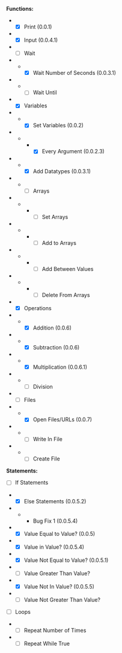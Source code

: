 <b>Functions:</b>
- - [X] Print (0.0.1)
- - [X] Input (0.0.4.1)
- - [ ] Wait
- - - [X] Wait Number of Seconds (0.0.3.1)
- - - [ ] Wait Until
- - [X] Variables
- - - [X] Set Variables (0.0.2)
- - - - [X] Every Argument (0.0.2.3)
- - - [X] Add Datatypes (0.0.3.1)
- - - [ ] Arrays
- - - - [ ] Set Arrays
- - - - [ ] Add to Arrays
- - - - [ ] Add Between Values
- - - - [ ] Delete From Arrays
- - [X] Operations
- - - [X] Addition (0.0.6)
- - - [X] Subtraction (0.0.6)
- - - [X] Multiplication (0.0.6.1)
- - - [ ] Division
- - [ ] Files
- - - [X] Open Files/URLs (0.0.7)
- - - [ ] Write In File
- - - [ ] Create File

<b>Statements:</b>
- [ ] If Statements
- - [X] Else Statements (0.0.5.2)
- - - Bug Fix 1 (0.0.5.4)
- - [X] Value Equal to Value? (0.0.5)
- - [X] Value in Value? (0.0.5.4)
- - [X] Value Not Equal to Value? (0.0.5.1)
- - [ ] Value Greater Than Value?
- - [X] Value Not In Value? (0.0.5.5)
- - [ ] Value Not Greater Than Value?
- [ ] Loops
- - [ ] Repeat Number of Times
- - [ ] Repeat While True
